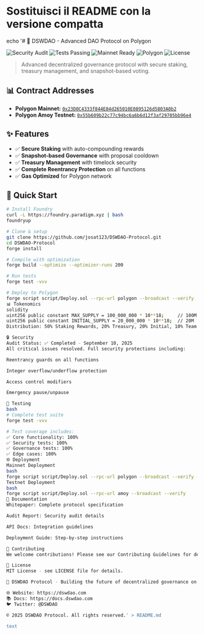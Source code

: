# Sostituisci il README con la versione compatta
echo '# 🚀 DSWDAO - Advanced DAO Protocol on Polygon

![Security Audit](https://img.shields.io/badge/Security-Audited%20✓-green)
![Tests Passing](https://img.shields.io/badge/Tests-100%25%20Passing-brightgreen)
![Mainnet Ready](https://img.shields.io/badge/Mainnet-Ready-success)
![Polygon](https://img.shields.io/badge/Built%20on-Polygon-8A2BE2)
![License](https://img.shields.io/badge/License-MIT-blue)

> Advanced decentralized governance protocol with secure staking, treasury management, and snapshot-based voting.

## 📊 Contract Addresses
- **Polygon Mainnet:** [`0x23D0C4333f844E84d265010E0895126d5803A0b2`](https://polygonscan.com/address/0x23D0C4333f844E84d265010E0895126d5803A0b2)
- **Polygon Amoy Testnet:** [`0x55b609b22c77c94bc6a6b6d12f3af29705bb96e4`](https://amoy.polygonscan.com/address/0x55b609b22c77c94bc6a6b6d12f3af29705bb96e4)

## ✨ Features
- ✅ **Secure Staking** with auto-compounding rewards
- ✅ **Snapshot-based Governance** with proposal cooldown
- ✅ **Treasury Management** with timelock security
- ✅ **Complete Reentrancy Protection** on all functions
- ✅ **Gas Optimized** for Polygon network

## 🚀 Quick Start

```bash
# Install Foundry
curl -L https://foundry.paradigm.xyz | bash
foundryup

# Clone & setup
git clone https://github.com/josat123/DSWDAO-Protocol.git
cd DSWDAO-Protocol
forge install

# Compile with optimization
forge build --optimize --optimizer-runs 200

# Run tests
forge test -vvv

# Deploy to Polygon
forge script script/Deploy.sol --rpc-url polygon --broadcast --verify
📊 Tokenomics
solidity
uint256 public constant MAX_SUPPLY = 100_000_000 * 10**18;     // 100M
uint256 public constant INITIAL_SUPPLY = 20_000_000 * 10**18;  // 20M
Distribution: 50% Staking Rewards, 20% Treasury, 20% Initial, 10% Team & Community

🔒 Security
Audit Status: ✅ Completed - September 10, 2025
All critical issues resolved. Full security protections including:

Reentrancy guards on all functions

Integer overflow/underflow protection

Access control modifiers

Emergency pause/unpause

🧪 Testing
bash
# Complete test suite
forge test -vvv

# Test coverage includes:
✅ Core functionality: 100%
✅ Security tests: 100%
✅ Governance tests: 100%
✅ Edge cases: 100%
🌐 Deployment
Mainnet Deployment
bash
forge script script/Deploy.sol --rpc-url polygon --broadcast --verify --optimize --optimizer-runs 200
Testnet Deployment
bash
forge script script/Deploy.sol --rpc-url amoy --broadcast --verify
📖 Documentation
Whitepaper: Complete protocol specification

Audit Report: Security audit details

API Docs: Integration guidelines

Deployment Guide: Step-by-step instructions

🤝 Contributing
We welcome contributions! Please see our Contributing Guidelines for details.

📜 License
MIT License - see LICENSE file for details.

🏢 DSWDAO Protocol - Building the future of decentralized governance on Polygon.

🌐 Website: https://dswdao.com
📚 Docs: https://docs.dswdao.com
🐦 Twitter: @DSWDAO

© 2025 DSWDAO Protocol. All rights reserved.' > README.md

text
